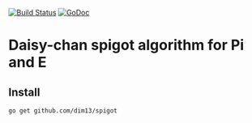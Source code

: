 [![Build Status](https://travis-ci.org/dim13/spigot.svg?branch=master)](https://travis-ci.org/dim13/spigot)
[![GoDoc](https://godoc.org/github.com/dim13/spigot?status.svg)](https://godoc.org/github.com/dim13/spigot)

# Daisy-chan spigot algorithm for Pi and E

## Install
	go get github.com/dim13/spigot
